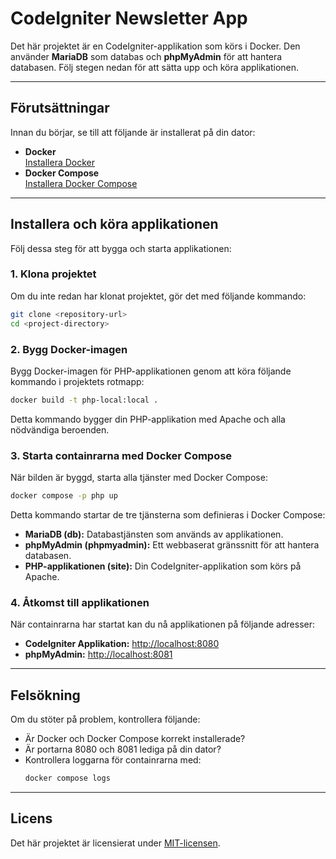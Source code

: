 # CodeIgniter Newsletter App

Det här projektet är en CodeIgniter-applikation som körs i Docker. Den använder **MariaDB** som databas och **phpMyAdmin** för att hantera databasen. Följ stegen nedan för att sätta upp och köra applikationen.

---

## Förutsättningar

Innan du börjar, se till att följande är installerat på din dator:

- **Docker**  
  [Installera Docker](https://docs.docker.com/get-docker/)
- **Docker Compose**  
  [Installera Docker Compose](https://docs.docker.com/compose/install/)

---

## Installera och köra applikationen

Följ dessa steg för att bygga och starta applikationen:

### 1. Klona projektet

Om du inte redan har klonat projektet, gör det med följande kommando:

```bash
git clone <repository-url>
cd <project-directory>
```

### 2. Bygg Docker-imagen

Bygg Docker-imagen för PHP-applikationen genom att köra följande kommando i projektets rotmapp:

```bash
docker build -t php-local:local .
```

Detta kommando bygger din PHP-applikation med Apache och alla nödvändiga beroenden.

### 3. Starta containrarna med Docker Compose

När bilden är byggd, starta alla tjänster med Docker Compose:

```bash
docker compose -p php up
```

Detta kommando startar de tre tjänsterna som definieras i Docker Compose:

- **MariaDB (db):** Databastjänsten som används av applikationen.  
- **phpMyAdmin (phpmyadmin):** Ett webbaserat gränssnitt för att hantera databasen.  
- **PHP-applikationen (site):** Din CodeIgniter-applikation som körs på Apache.

### 4. Åtkomst till applikationen

När containrarna har startat kan du nå applikationen på följande adresser:

- **CodeIgniter Applikation:** [http://localhost:8080](http://localhost:8080)  
- **phpMyAdmin:** [http://localhost:8081](http://localhost:8081)

---

## Felsökning

Om du stöter på problem, kontrollera följande:

- Är Docker och Docker Compose korrekt installerade?  
- Är portarna 8080 och 8081 lediga på din dator?  
- Kontrollera loggarna för containrarna med:  
  ```bash
  docker compose logs
  ```

---

## Licens

Det här projektet är licensierat under [MIT-licensen](LICENSE).